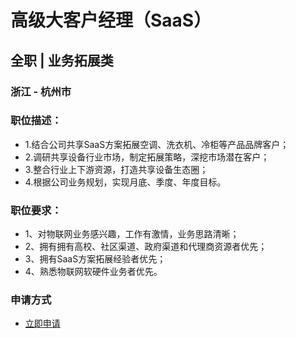 
# 高级大客户经理（SaaS）
## 全职  |  业务拓展类
### 浙江 - 杭州市

### 职位描述：
- 1.结合公司共享SaaS方案拓展空调、洗衣机、冷柜等产品品牌客户；
- 2.调研共享设备行业市场，制定拓展策略，深挖市场潜在客户；
- 3.整合行业上下游资源，打造共享设备生态圈；
- 4.根据公司业务规划，实现月底、季度、年度目标。

### 职位要求：
- 1、对物联网业务感兴趣，工作有激情，业务思路清晰；
- 2、拥有拥有高校、社区渠道、政府渠道和代理商资源者优先；
- 3、拥有SaaS方案拓展经验者优先；
- 4、熟悉物联网软硬件业务者优先。
### 申请方式
- <a href="mailto:hr@tuya.com?subject=求职简历-高级大客户经理（SaaS）-来自GitHub">立即申请</a>